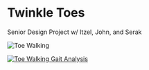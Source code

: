 # Twinkle Toes
 Senior Design Project w/ Itzel, John, and Serak 

![Toe Walking](tenor.gif)


[![Toe Walking Gait Analysis](https://gifs.com/gif/toe-walking-gait-analysis-2xBJ01)](https://youtu.be/wT-qii4GkHY)